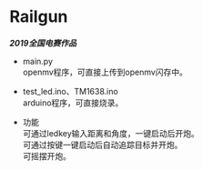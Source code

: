# Railgun
***2019全国电赛作品***

- main.py  
openmv程序，可直接上传到openmv闪存中。  
- test_led.ino、TM1638.ino  
arduino程序，可直接烧录。

- 功能  
可通过ledkey输入距离和角度，一键启动后开炮。  
可通过按键一键启动后自动追踪目标并开炮。  
可摇摆开炮。  

